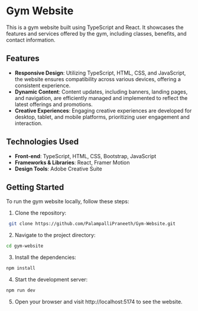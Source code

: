 # Gym Website

This is a gym website built using TypeScript and React. It showcases the features and services offered by the gym, including classes, benefits, and contact information.

## Features

- **Responsive Design**: Utilizing TypeScript, HTML, CSS, and JavaScript, the website ensures compatibility across various devices, offering a consistent experience.
- **Dynamic Content**: Content updates, including banners, landing pages, and navigation, are efficiently managed and implemented to reflect the latest offerings and promotions.
- **Creative Experiences**: Engaging creative experiences are developed for desktop, tablet, and mobile platforms, prioritizing user engagement and interaction.

## Technologies Used

- **Front-end**: TypeScript, HTML, CSS, Bootstrap, JavaScript
- **Frameworks & Libraries**: React, Framer Motion
- **Design Tools**: Adobe Creative Suite
  
## Getting Started

To run the gym website locally, follow these steps:

1. Clone the repository:
  ```bash
   git clone https://github.com/PalampalliPraneeth/Gym-Website.git
  ```
2. Navigate to the project directory:
 ```bash
 cd gym-website
 ```
3. Install the dependencies:
```bash
npm install
```
4. Start the development server:
```bash
npm run dev
```
5. Open your browser and visit http://localhost:5174 to see the website.

